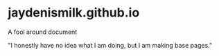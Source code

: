 # jaydenismilk.github.io
A fool around document

"I honestly have no idea what I am doing, but I am
making base pages."
